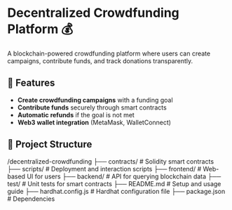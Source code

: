 # Decentralized Crowdfunding Platform 💰  
A blockchain-powered crowdfunding platform where users can create campaigns, contribute funds, and track donations transparently.  

## 📌 Features  
- **Create crowdfunding campaigns** with a funding goal  
- **Contribute funds** securely through smart contracts  
- **Automatic refunds** if the goal is not met  
- **Web3 wallet integration** (MetaMask, WalletConnect)  

## 🔗 Project Structure  
/decentralized-crowdfunding
 ├── contracts/         # Solidity smart contracts
 ├── scripts/           # Deployment and interaction scripts
 ├── frontend/          # Web-based UI for users
 ├── backend/           # API for querying blockchain data
 ├── test/              # Unit tests for smart contracts
 ├── README.md          # Setup and usage guide
 ├── hardhat.config.js  # Hardhat configuration file
 ├── package.json       # Dependencies
